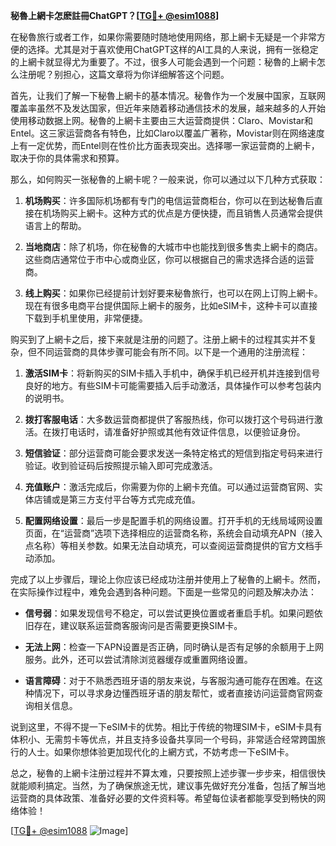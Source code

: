**秘魯上網卡怎麽註冊ChatGPT？[[TG💪+ @esim1088](https://t.me/s/esim1088)]**

在秘魯旅行或者工作，如果你需要随时随地使用网络，那上網卡无疑是一个非常方便的选择。尤其是对于喜欢使用ChatGPT这样的AI工具的人来说，拥有一张稳定的上網卡就显得尤为重要了。不过，很多人可能会遇到一个问题：秘魯的上網卡怎么注册呢？别担心，这篇文章将为你详细解答这个问题。

首先，让我们了解一下秘魯上網卡的基本情况。秘魯作为一个发展中国家，互联网覆盖率虽然不及发达国家，但近年来随着移动通信技术的发展，越来越多的人开始使用移动数据上网。秘魯的上網卡主要由三大运营商提供：Claro、Movistar和Entel。这三家运营商各有特色，比如Claro以覆盖广著称，Movistar则在网络速度上有一定优势，而Entel则在性价比方面表现突出。选择哪一家运营商的上網卡，取决于你的具体需求和预算。

那么，如何购买一张秘魯的上網卡呢？一般来说，你可以通过以下几种方式获取：

1. **机场购买**：许多国际机场都有专门的电信运营商柜台，你可以在到达秘魯后直接在机场购买上網卡。这种方式的优点是方便快捷，而且销售人员通常会提供语言上的帮助。

2. **当地商店**：除了机场，你在秘魯的大城市中也能找到很多售卖上網卡的商店。这些商店通常位于市中心或商业区，你可以根据自己的需求选择合适的运营商。

3. **线上购买**：如果你已经提前计划好要来秘魯旅行，也可以在网上订购上網卡。现在有很多电商平台提供国际上網卡的服务，比如eSIM卡，这种卡可以直接下载到手机里使用，非常便捷。

购买到了上網卡之后，接下来就是注册的问题了。注册上網卡的过程其实并不复杂，但不同运营商的具体步骤可能会有所不同。以下是一个通用的注册流程：

1. **激活SIM卡**：将新购买的SIM卡插入手机中，确保手机已经开机并连接到信号良好的地方。有些SIM卡可能需要插入后手动激活，具体操作可以参考包装内的说明书。

2. **拨打客服电话**：大多数运营商都提供了客服热线，你可以拨打这个号码进行激活。在拨打电话时，请准备好护照或其他有效证件信息，以便验证身份。

3. **短信验证**：部分运营商可能会要求发送一条特定格式的短信到指定号码来进行验证。收到验证码后按照提示输入即可完成激活。

4. **充值账户**：激活完成后，你需要为你的上網卡充值。可以通过运营商官网、实体店铺或是第三方支付平台等方式完成充值。

5. **配置网络设置**：最后一步是配置手机的网络设置。打开手机的无线局域网设置页面，在“运营商”选项下选择相应的运营商名称，系统会自动填充APN（接入点名称）等相关参数。如果无法自动填充，可以查阅运营商提供的官方文档手动添加。

完成了以上步骤后，理论上你应该已经成功注册并使用上了秘魯的上網卡。然而，在实际操作过程中，难免会遇到各种问题。下面是一些常见的问题及解决办法：

- **信号弱**：如果发现信号不稳定，可以尝试更换位置或者重启手机。如果问题依旧存在，建议联系运营商客服询问是否需要更换SIM卡。
  
- **无法上网**：检查一下APN设置是否正确，同时确认是否有足够的余额用于上网服务。此外，还可以尝试清除浏览器缓存或重置网络设置。

- **语言障碍**：对于不熟悉西班牙语的朋友来说，与客服沟通可能存在困难。在这种情况下，可以寻求身边懂西班牙语的朋友帮忙，或者直接访问运营商官网查询相关信息。

说到这里，不得不提一下eSIM卡的优势。相比于传统的物理SIM卡，eSIM卡具有体积小、无需剪卡等优点，并且支持多设备共享同一个号码，非常适合经常跨国旅行的人士。如果你想体验更加现代化的上網方式，不妨考虑一下eSIM卡。

总之，秘魯的上網卡注册过程并不算太难，只要按照上述步骤一步步来，相信很快就能顺利搞定。当然，为了确保旅途无忧，建议事先做好充分准备，包括了解当地运营商的具体政策、准备好必要的文件资料等。希望每位读者都能享受到畅快的网络体验！

[[TG💪+ @esim1088](https://t.me/s/esim1088) ![Image](https://i.postimg.cc/4NQfJmqS/Snipaste-2025-05-13-00-14-12.png)]